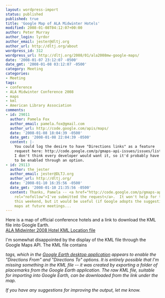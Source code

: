 ```yaml
---
layout: wordpress-import
status: published
published: true
title: 'Google Map of ALA Midwinter Hotels'
modified: 2008-01-08T04:12:07+00:00
author: Peter Murray
author_login: lyrdor
author_email: jester@dltj.org
author_url: http://dltj.org/about
wordpress_id: 312
wordpress_url: http://dltj.org/2008/01/ala2008mw-google-maps/
date: '2008-01-07 23:12:07 -0500'
date_gmt: '2008-01-08 03:12:07 -0500'
category: Meeting
categories:
- Meeting
tags:
- conference
- ALA Midwinter Conference 2008
- maps
- kml
- American Library Association
comments:
- id: 29011
  author: Pamela Fox
  author_email: pamela.fox@gmail.com
  author_url: http://code.google.com/apis/maps/
  date: '2008-01-08 18:04:39 -0500'
  date_gmt: '2008-01-08 22:04:39 -0500'
  content: |-
    You could log the desire to have "Directions links" as a feature
    request here: http://code.google.com/p/gmaps-api-issues/issues/list
    I don't think every developer would want it, so it'd probably have
    to be enabled through an option.
- id: 29113
  author: the jester
  author_email: jester@DLTJ.org
  author_url: http://dltj.org/
  date: '2008-01-10 16:35:56 -0500'
  date_gmt: '2008-01-10 21:35:56 -0500'
  content: Thanks, Pamela -- <a href="http://code.google.com/p/gmaps-api-issues/issues/detail?id=75"
    rel="nofollow">I've submitted the request</a>.  It won't help for the conference
    this weekend, but it would be useful (if Google adopts the suggestion) for similar
    maps at future meetings...
---
```

<p>Here is a map of official conference hotels and a link to download the KML file into Google Earth.<br />
<a href="/assets/images/2008/ALA-MW-2008.kml">ALA Midwinter 2008 Hotel KML Location file</a></p>
<p>I'm somewhat disappointed by the display of the KML file through the Google Maps API.  The KML file contains<br />
<address> tags, which in the <a href="http://earth.google.com/download-earth.html" title="Download Google Earth application">Google Earth desktop application</a> appears to enable the "Directions From" and "Directions To" options.  It is entirely possible that I'm missing something in the KML file -- it was created by exporting a folder of placemarks from the Google Earth application.  The raw KML file, suitable for importing into Google Earth, can be downloaded from the link under the map.</p>
<p>If you have any suggestions for improving the output, let me know.</p>
